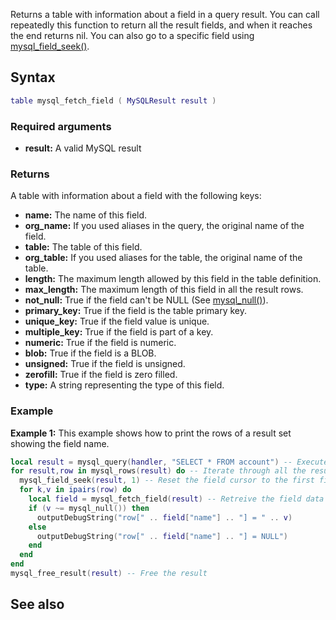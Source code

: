 <pageclass class="#AA7592" subcaption="MTA-MySQL Module"></pageclass>

Returns a table with information about a field in a query result. You can call repeatedly this function to return all the result fields, and when it reaches the end returns nil. You can also go to a specific field using [mysql\_field\_seek()](/Modules/MTA-MySQL/mysql_field_seek.md "wikilink").

Syntax
------

``` lua
table mysql_fetch_field ( MySQLResult result )
```

### Required arguments

-   **result:** A valid MySQL result

### Returns

A table with information about a field with the following keys:

-   **name:** The name of this field.
-   **org\_name:** If you used aliases in the query, the original name of the field.
-   **table:** The table of this field.
-   **org\_table:** If you used aliases for the table, the original name of the table.
-   **length:** The maximum length allowed by this field in the table definition.
-   **max\_length:** The maximum length of this field in all the result rows.
-   **not\_null:** True if the field can't be NULL (See [mysql\_null()](/Modules/MTA-MySQL/mysql_null.md "wikilink")).
-   **primary\_key:** True if the field is the table primary key.
-   **unique\_key:** True if the field value is unique.
-   **multiple\_key:** True if the field is part of a key.
-   **numeric:** True if the field is numeric.
-   **blob:** True if the field is a BLOB.
-   **unsigned:** True if the field is unsigned.
-   **zerofill:** True if the field is zero filled.
-   **type:** A string representing the type of this field.

### Example

**Example 1:** This example shows how to print the rows of a result set showing the field name.

``` lua
local result = mysql_query(handler, "SELECT * FROM account") -- Execute the query
for result,row in mysql_rows(result) do -- Iterate through all the result rows
  mysql_field_seek(result, 1) -- Reset the field cursor to the first field
  for k,v in ipairs(row) do
    local field = mysql_fetch_field(result) -- Retreive the field data
    if (v ~= mysql_null()) then
      outputDebugString("row[" .. field["name"] .. "] = " .. v)
    else
      outputDebugString("row[" .. field["name"] .. "] = NULL")
    end
  end
end
mysql_free_result(result) -- Free the result
```

See also
--------
